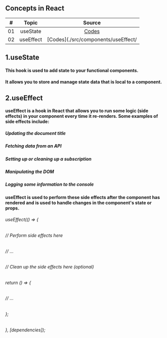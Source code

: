 

## Concepts in React

|  #  |            Topic             | Source |
| :-: | :----------------------------: | :-------: |
| 01  |     useState     | [Codes](./src/components/useState/) |  
| 02  |     useEffect    | [Codes](./src/components/useEffect/ |  


## 1.useState

#### This hook is used to add state to your functional components.
#### It allows you to store and manage state data that is local to a component.

## 2.useEffect

#### useEffect is a hook in React that allows you to run some logic (side effects) in your component every time it re-renders. Some examples of side effects include:

##### Updating the document title
##### Fetching data from an API
##### Setting up or cleaning up a subscription
##### Manipulating the DOM
##### Logging some information to the console
#### useEffect is used to perform these side effects after the component has rendered and is used to handle changes in the component's state or props.

###### useEffect(() => {
###### // Perform side effects here
###### // ...
######  // Clean up the side effects here (optional)
###### return () => {
######   // ...
###### };
###### }, [dependencies]);
